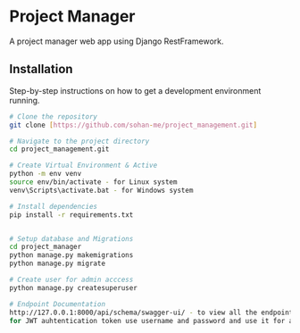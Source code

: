 # Project Manager

A project manager web app using Django RestFramework.


## Installation

Step-by-step instructions on how to get a development environment running.

```bash
# Clone the repository
git clone [https://github.com/sohan-me/project_management.git]

# Navigate to the project directory
cd project_management.git

# Create Virtual Environment & Active
python -m env venv
source env/bin/activate - for Linux system
venv\Scripts\activate.bat - for Windows system

# Install dependencies
pip install -r requirements.txt


# Setup database and Migrations
cd project_manager
python manage.py makemigrations
python manage.py migrate

# Create user for admin acccess
python manage.py createsuperuser 

# Endpoint Documentation
http://127.0.0.1:8000/api/schema/swagger-ui/ - to view all the endpoints
for JWT auhtentication token use username and password and use it for authorization



